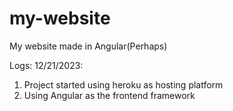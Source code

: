 # my-website
My website made in Angular(Perhaps)


Logs:
12/21/2023: 
1. Project started using heroku as hosting platform
2. Using Angular as the frontend framework

